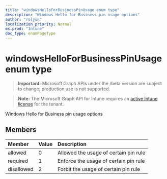 ```yaml
---
title: "windowsHelloForBusinessPinUsage enum type"
description: "Windows Hello for Business pin usage options"
author: "rolyon"
localization_priority: Normal
ms.prod: "Intune"
doc_type: enumPageType
---
```


# windowsHelloForBusinessPinUsage enum type

> **Important:** Microsoft Graph APIs under the /beta version are subject to change; production use is not supported.

> **Note:** The Microsoft Graph API for Intune requires an [active Intune license](https://go.microsoft.com/fwlink/?linkid=839381) for the tenant.

Windows Hello for Business pin usage options

## Members
|Member|Value|Description|
|:---|:---|:---|
|allowed|0|Allowed the usage of certain pin rule|
|required|1|Enforce the usage of certain pin rule|
|disallowed|2|Forbit the usage of certain pin rule|




